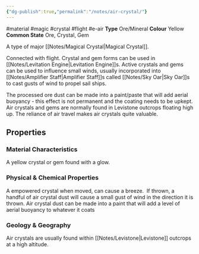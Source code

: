 ```yaml
---
{"dg-publish":true,"permalink":"/notes/air-crystal/"}
---
```


#material #magic #crystal #flight #e-air 
**Type** Ore/Mineral
**Colour** Yellow
**Common State**  Ore, Crystal, Gem

A type of major [[Notes/Magical Crystal\|Magical Crystal]].

Connected with flight. Crystal and gem forms can be used in [[Notes/Levitation Engine\|Levitation Engine]]s. Active crystals and gems can be used to influence small winds, usually incorporated into [[Notes/Amplifier Staff\|Amplifier Staff]]s called [[Notes/Sky Oar\|Sky Oar]]s to cast gusts of wind to propel sail ships. 

The processed ore dust can be made into a paint/paste that will add aerial buoyancy - this effect is not permanent and the coating needs to be upkept. Air crystals and gems are normally found in Levistone outcrops floating high up. The reliance of air travel makes air crystals quite valuable.

## Properties

### Material Characteristics
A yellow crystal or gem found with a glow.

### Physical & Chemical Properties
A empowered crystal when moved, can cause a breeze.  If thrown, a handful of air crystal dust will cause a small gust of wind in the direction it is thrown. Air crystal dust can be made into a paint that will add a level of aerial buoyancy to whatever it coats

### Geology & Geography
Air crystals are usually found within [[Notes/Levistone\|Levistone]] outcrops at a high altitude.